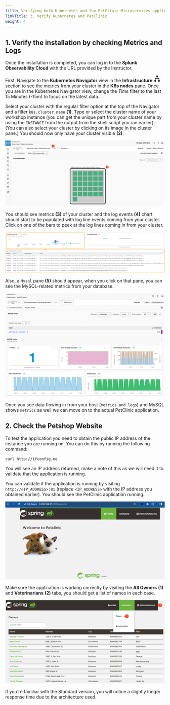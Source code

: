 ```yaml
---
title: Verifying both Kubernetes and the PetClinic Microservices application
linkTitle: 3. Verify Kubernetes and PetClinic
weight: 4
---
```


## 1. Verify the installation by checking Metrics and Logs

Once the installation is completed, you can log in to the  **Splunk Observability Cloud** with the URL provided by the Instructor.

First, Navigate to the **Kubernetes Navigator** view in the **Infrastructure** ![infra](../images/infra-icon.png?classes=inline&height=25px) section to see the metrics from your cluster in the **K8s nodes** pane. Once you are in the Kubernetes Navigator view, change the *Time* filter to the last 15 Minutes (-15m) to focus on the latest data.

Select your cluster with the regular filter option at the top of the Navigator and a filter `k8s.cluster.name` **(1)**. Type or select the cluster name of your workshop instance (you can get the unique part from your cluster name by using the `INSTANCE` from the output from the shell script you ran earlier). (You can also select your cluster by clicking on its image in the cluster pane.)
You should now only have your cluster visible **(2)**.

![Navigator](../images/navigator.png)

You should see metrics **(3)** of your cluster and the log events **(4)** chart should start to be populated with log line events coming from your cluster. Click on one of the bars to peek at the log lines coming in from your cluster.

![logs](../images/k8s-peek-at-logs.png)

Also, a `Mysql` pane **(5)** should appear, when you click on that pane, you can see the MySQL-related metrics from your database.

![MySQL metrics](../images/mysql-metrics.png)

Once you see data flowing in from your host (`metrics and logs`) and MySQL shows `metrics` as well we can move on to the actual PetClinic application.

## 2. Check the Petshop Website

To test the application you need to obtain the public IP address of the instance you are running on. You can do this by running the following command:

``` bash
curl http://ifconfig.me

```

You will see an IP address returned, make a note of this as we will need it to validate that the application is running.

You can validate if the application is running by visiting `http://<IP_ADDRESS>:81` (replace `<IP_ADDRESS>` with the IP address you obtained earlier). You should see the PetClinic application running.  

![Pet shop](../images/petclinic.png)

Make sure the application is working correctly by visiting the **All Owners** **(1)** and **Veterinarians** **(2)** tabs, you should get a list of names in each case.

![owners](../images/pet-clininc-owners.png)

 If you're familiar with the Standard version, you will notice a slightly longer response time due to the architecture used.
